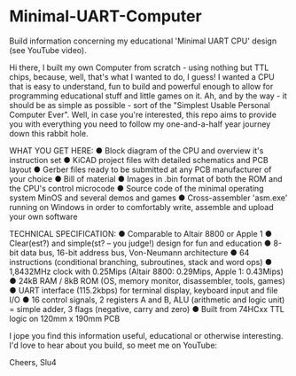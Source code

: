 # Minimal-UART-Computer
Build information concerning my educational 'Minimal UART CPU' design (see YouTube video).

Hi there, I built my own Computer from scratch - using nothing but TTL chips, because, well, that's what I wanted to do, I guess! I wanted
a CPU that is easy to understand, fun to build and powerful enough to allow for programming educational stuff and little games on it.
Ah, and by the way - it should be as simple as possible - sort of the "Simplest Usable Personal Computer Ever". Well, in case you're
interested, this repo aims to provide you with everything you need to follow my one-and-a-half year journey down this rabbit hole. 

WHAT YOU GET HERE:
● Block diagram of the CPU and overview it's instruction set
● KiCAD project files with detailed schematics and PCB layout
● Gerber files ready to be submitted at any PCB manufacturer of your choice
● Bill of material
● Images in .bin format of both the ROM and the CPU's control microcode
● Source code of the minimal operating system MinOS and several demos and games
● Cross-assembler 'asm.exe' running on Windows in order to comfortably write, assemble and upload your own software

TECHNICAL SPECIFICATION:
● Comparable to Altair 8800 or Apple 1
● Clear(est?) and simple(st? – you judge!) design for fun and education
● 8-bit data bus, 16-bit address bus, Von-Neumann architecture
● 64 instructions (conditional branching, subroutines, stack and word ops)
● 1,8432MHz clock with 0.25Mips (Altair 8800: 0.29Mips, Apple 1: 0.43Mips)
● 24kB RAM / 8kB ROM (OS, memory monitor, disassembler, tools, games)
● UART interface (115.2kbps) for terminal display, keyboard input and file I/O
● 16 control signals, 2 registers A and B, ALU (arithmetic and logic unit) = simple adder, 3 flags (negative, carry and zero)
● Built from 74HCxx TTL logic on 120mm x 190mm PCB


I jope you find this information useful, educational or otherwise interesting. I'd love to hear about you build, so meet me on YouTube:

Cheers,
Slu4
